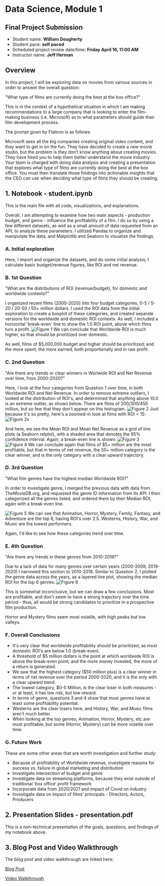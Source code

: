 # Data Science, Module 1

## Final Project Submission

* Student name: **William Dougherty**
* Student pace: **self paced**
* Scheduled project review date/time: **Friday April 16, 11:00 AM**
* Instructor name: **Jeff Herman**

## Overview

In this project, I will be exploring data on movies from various sources in order to answer the overall question:

"What type of films are currently doing the best at the box office?"

This is in the context of a hypothetical situation in which I am making recommendations to a large company that is looking to enter the film-making business (i.e. Microsoft) as to what parameters should guide their film development process.

The prompt given by Flatiron is as follows:

Microsoft sees all the big companies creating original video content, and they want to get in on the fun. They have decided to create a new movie studio, but the problem is they don’t know anything about creating movies. They have hired you to help them better understand the movie industry.
Your team is charged with doing data analysis and creating a presentation that explores what type of films are currently doing the best at the box office. You must then translate those findings into actionable insights that the CEO can use when deciding what type of films they should be creating.

## 1. Notebook - student.ipynb

This is the main file with all code, visualizations, and explanations.

Overall, I am attempting to examine how two main aspects - production budget, and genre - influence the profitability of a film. I do so by using a few different datasets, as well as a small amount of data requested from an API, to analyze these parameters. I utilized Pandas to organize and manipulate the data, and Matplotlib and Seaborn to visualize the findings.

### A. Initial exploration
Here, I import and organize the datasets, and do some initial analysis; I calculate basic budget/revenue figures, like ROI and net revenue.
### B. 1st Question
"What are the distributions of ROI (revenue/budget), for domestic and worldwide contexts?"

I organized recent films (2000-2020) into four budget categories, 0-5 / 5-20 / 20-50 / 50+ million dollars. I used the ROI data from the initial exploration to create a boxplot of these categories, and created separate versions for the worldwide and domestic ROI contexts. As well, I included a horizontal 'break-even' line to show the 1.0 ROI point, above which films turn a profit.
![Figure 1](Figure_1.png)
We can conclude that Worldwide ROI is much higher, so that should be prioritized over domestic.

As well, films of $5,000,000 budget and higher should be prioritized; and the more spent, the more earned, both proportionally and in raw profit.

### C. 2nd Question
"Are there any trends or clear winners in Worlwide ROI and Net Revenue over time, from 2000-2020?"

Here, I look at the four categories from Question 1 over time, in both Worldwide ROI and Net Revenue. In order to remove extreme outliers, I looked at the distribution of ROI's, and determined that anything above 10.0 is an extreme outlier, as shown below. There are films of 200/300/450 million, but so few that they don't appear on this histogram.
![Figure 2](Figure_2.png)
Just because it's so pretty, here's a zoomed-in look at films with ROI < 15:
![Figure 2x](Figure_2x.png)

And here, we see the Mean ROI and Mean Net Revenue as a grid of line plots (a Seaborn relplot), with a shaded area that denotes the 95% confidence interval. Again, a break-even line is shown. 
![Figure 3](Figure_3.png)
![Figure 4](Figure_4.png)
We can conclude again that films of $5+ million are the most profitable, but that in terms of net revenue, the 50+ million category is the clear winner, and is the only category with a clear upward trajectory.

### D. 3rd Question
"What film genres have the highest median Worldwide ROI?"

In order to investigate genre, I merged the previous data with data from TheMovieDB.org, and requested the genre ID information from its API. I then categorized all the genres listed, and ordered them by their Median ROI, again with a break-even line.

![Figure 5](Figure_5.png)
We can see that Animation, Horror, Mystery, Family, Fantasy, and Adventure are the top 6, having ROI's over 2.5. Westerns, History, War, and Music are the lowest performers.

Again, I'd like to see how these categories trend over time.
### E. 4th Question
"Are there any trends in these genres from 2010-2018?"

Due to a lack of data for many genres over certain years (2000-2009, 2019-2020) I narrowed this section to 2010-2018. Similar to Question 2, I plotted the genre data across the years, as a layered line plot, showing the median ROI for the top 6 genres.
![Figure 6](Figure_6.png)

This is somewhat inconclusive, but we can draw a few conclusions. Most are profitable, and don't seem to have a strong trajectory over the time period - thus, all would be strong candidates to prioritize in a prospective film production.

Horror and Mystery films seem most volatile, with high peaks but low valleys.

### F. Overall Conclusions

- It's very clear that worldwide profitability should be prioritized, as most domestic ROI's are below 1.0 (break-even).
- A threshold of $5 million dollars is the point at which worldwide ROI is above the break-even point; and the more
money invested, the more of a return is generated.
- We saw that the highest category ($50 million plus) is a clear winner in terms of net revenue over the period
2000-2020, and it is the only with a clear upward trend.
- The lowest category, $0-5 Million, is the clear loser in both measures - or at least, it has low risk, but low reward.
- In terms of genre, questions 3 and 4 show that most genres have at least some profitability potential.
- Westerns are the clear losers here, and History, War, and Music films aren't much better.
- When looking at the top genres, Animation, Horror, Mystery, etc are most profitable, but some (Horror, Mystery) can
be more volatile over time.

### G. Future Work
These are some other areas that are worth investigation and further study:
- Because of profitability of Worldwide revenue, investigate reasons for success vs. failure in global marketing and distribution
- Investigate intersection of budget and genre
- Investigate data on streaming platforms, because they exist outside of traditional ‘box office’ profit framework
- Incorporate data from 2020/2021 and impact of Covid on industry
- Investigate data on impact of  films’ principals - Directors, Actors, Producers


## 2. Presentation Slides - presentation.pdf

This is a non-technical presentation of the goals, questions, and findings of my notebook above.

## 3. Blog Post and Video Walkthrough

The blog post and video walkthrough are linked here:

[Blog Post](https://willcd.medium.com/data-science-for-the-silver-screen-2fd4a604de5d)

[Video Walkthrough](https://youtu.be/N8jtt0MG_aE)